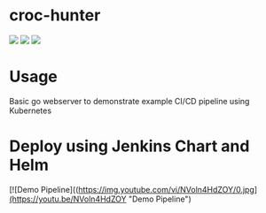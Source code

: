 # croc-hunter

[![](https://images.microbadger.com/badges/image/lachlanevenson/croc-hunter.svg)](http://microbadger.com/images/lachlanevenson/croc-hunter "Get your own image badge on microbadger.com")
[![](https://images.microbadger.com/badges/version/lachlanevenson/croc-hunter.svg)](http://microbadger.com/images/lachlanevenson/croc-hunter "Get your own version badge on microbadger.com")
[![](https://images.microbadger.com/badges/commit/lachlanevenson/croc-hunter.svg)](http://microbadger.com/images/lachlanevenson/croc-hunter "Get your own commit badge on microbadger.com")

# Usage
Basic go webserver to demonstrate example CI/CD pipeline using Kubernetes 

# Deploy using Jenkins Chart and Helm
[![Demo Pipeline]((https://img.youtube.com/vi/NVoln4HdZOY/0.jpg](https://youtu.be/NVoln4HdZOY "Demo Pipeline")